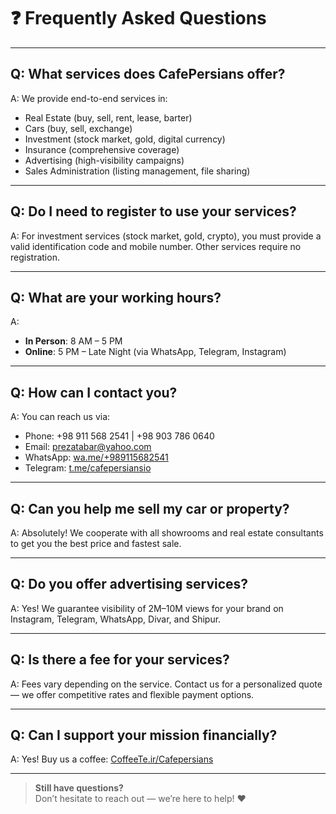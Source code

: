 # ❓ Frequently Asked Questions

---

## Q: What services does CafePersians offer?

A: We provide end-to-end services in:
- Real Estate (buy, sell, rent, lease, barter)
- Cars (buy, sell, exchange)
- Investment (stock market, gold, digital currency)
- Insurance (comprehensive coverage)
- Advertising (high-visibility campaigns)
- Sales Administration (listing management, file sharing)

---

## Q: Do I need to register to use your services?

A: For investment services (stock market, gold, crypto), you must provide a valid identification code and mobile number. Other services require no registration.

---

## Q: What are your working hours?

A: 
- **In Person**: 8 AM – 5 PM
- **Online**: 5 PM – Late Night (via WhatsApp, Telegram, Instagram)

---

## Q: How can I contact you?

A: You can reach us via:
- Phone: +98 911 568 2541 | +98 903 786 0640
- Email: prezatabar@yahoo.com
- WhatsApp: [wa.me/+989115682541](https://wa.me/+989115682541)
- Telegram: [t.me/cafepersiansio](https://t.me/cafepersiansio)

---

## Q: Can you help me sell my car or property?

A: Absolutely! We cooperate with all showrooms and real estate consultants to get you the best price and fastest sale.

---

## Q: Do you offer advertising services?

A: Yes! We guarantee visibility of 2M–10M views for your brand on Instagram, Telegram, WhatsApp, Divar, and Shipur.

---

## Q: Is there a fee for your services?

A: Fees vary depending on the service. Contact us for a personalized quote — we offer competitive rates and flexible payment options.

---

## Q: Can I support your mission financially?

A: Yes! Buy us a coffee: [CoffeeTe.ir/Cafepersians](http://www.coffeete.ir/Cafepersians)

---

> **Still have questions?**  
> Don’t hesitate to reach out — we’re here to help! ❤️
